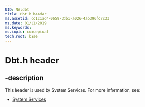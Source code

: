 ```yaml
---
UID: NA:dbt
title: Dbt.h header
ms.assetid: cc1c1ad4-0659-3db1-a026-4ab396fc7c33
ms.date: 01/11/2019
ms.keywords: 
ms.topic: conceptual
tech.root: base
---
```


# Dbt.h header


## -description


This header is used by System Services. For more information, see:

- [System Services](../_base/index.md)

